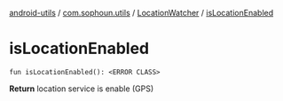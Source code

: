 [android-utils](../../index.md) / [com.sophoun.utils](../index.md) / [LocationWatcher](index.md) / [isLocationEnabled](./is-location-enabled.md)

# isLocationEnabled

`fun isLocationEnabled(): <ERROR CLASS>`

**Return**
location service is enable (GPS)

